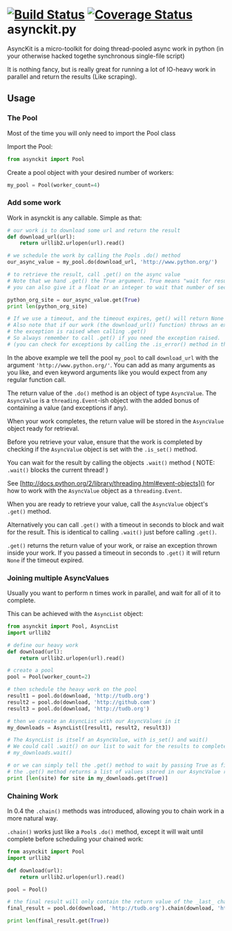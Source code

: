 [![Build Status](https://travis-ci.org/tbug/asynckit.py.png?branch=master)](travis)
[![Coverage Status](https://coveralls.io/repos/tbug/asynckit.py/badge.png?branch=master)](coveralls)
asynckit.py
===========

AsyncKit is a micro-toolkit for doing thread-pooled async work in python 
(in your otherwise hacked togethe synchronous single-file script)

It is nothing fancy, but is really great for running a lot of 
IO-heavy work in parallel and return the results (Like scraping).

Usage
----------

### The Pool

Most of the time you will only need to import the Pool class

Import the Pool:
```python
from asynckit import Pool
```

Create a pool object with your desired number of workers:
```python
my_pool = Pool(worker_count=4)
```

### Add some work

Work in asynckit is any callable. Simple as that:

```python
# our work is to download some url and return the result
def download_url(url):
    return urllib2.urlopen(url).read()

# we schedule the work by calling the Pools .do() method
our_async_value = my_pool.do(download_url, 'http://www.python.org/')

# to retrieve the result, call .get() on the async value
# Note that we hand .get() the True argument. True means "wait for result forever"
# you can also give it a float or an integer to wait that number of seconds for the result

python_org_site = our_async_value.get(True)
print len(python_org_site)

# If we use a timeout, and the timeout expires, get() will return None
# Also note that if our work (the download_url() function) throws an exception,
# the exception is raised when calling .get()
# So always remember to call .get() if you need the exception raised.
# (you can check for exceptions by calling the .is_error() method in the AsyncValue)
```

In the above example we tell the pool `my_pool` to call `download_url` with the argument `'http://www.python.org/'`.
You can add as many arguments as you like, and even keyword arguments like you would expect from any regular function call.

The return value of the `.do()` method is an object of type `AsyncValue`.
The `AsyncValue` is a `threading.Event`-ish object with the added bonus of containing a value (and exceptions if any).

When your work completes, the return value will be stored in the `AsyncValue` object
ready for retrieval.

Before you retrieve your value, ensure that the work is completed by checking if the
`AsyncValue` object is set with the `.is_set()` method.

You can wait for the result by calling the objects `.wait()` method ( NOTE: `.wait()` blocks the current thread! )

See [http://docs.python.org/2/library/threading.html#event-objects]() for how to work
with the `AsyncValue` object as a `threading.Event`.

When you are ready to retrieve your value, call the `AsyncValue` object's `.get()` method.

Alternatively you can call `.get()` with a timeout in seconds to block and wait for the result.
This is identical to calling `.wait()` just before calling `.get()`.

`.get()` returns the return value of your work, or raise an exception thrown inside your work.
If you passed a timeout in seconds to `.get()` it will return `None` if the timeout expired.


### Joining multiple AsyncValues

Usually you want to perform n times work in parallel, and wait for all of it to complete.

This can be achieved with the `AsyncList` object:

```python
from asynckit import Pool, AsyncList
import urllib2

# define our heavy work
def download(url):
    return urllib2.urlopen(url).read()    

# create a pool
pool = Pool(worker_count=2)

# then schedule the heavy work on the pool
result1 = pool.do(download, 'http://tudb.org')
result2 = pool.do(download, 'http://github.com')
result3 = pool.do(download, 'http://tudb.org')

# then we create an AsyncList with our AsyncValues in it
my_downloads = AsyncList([result1, result2, result3])

# The AsyncList is itself an AsyncValue, with is_set() and wait()
# We could call .wait() on our list to wait for the results to complete
# my_downloads.wait()

# or we can simply tell the .get() method to wait by passing True as first argument
# the .get() method returns a list of values stored in our AsyncValue results
print [len(site) for site in my_downloads.get(True)]
```

### Chaining Work

In 0.4 the `.chain()` methods was introduced, allowing you to chain work in a more natural way.

`.chain()` works just like a `Pool`s `.do()` method, except it will wait until complete before scheduling
your chained work:

```python
from asynckit import Pool
import urllib2

def download(url):
    return urllib2.urlopen(url).read()

pool = Pool()

# the final result will only contain the return value of the _last_ chain call
final_result = pool.do(download, 'http://tudb.org').chain(download, 'http://tudb.org')

print len(final_result.get(True))
```


[coveralls]:    https://coveralls.io/r/tbug/asynckit.py?branch=master
[travis]:       https://travis-ci.org/tbug/asynckit.py